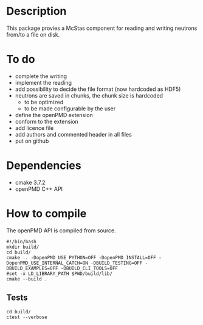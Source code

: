 # Description
This package provies a McStas component for reading and writing neutrons from/to a file on disk.

# To do
 - complete the writing
 - implement the reading
 - add possibility to decide the file format (now hardcoded as HDF5)
 - neutrons are saved in chunks, the chunk size is hardcoded
   - to be optimized
   - to be made configurable by the user
 - define the openPMD extension
 - conform to the extension
 - add licence file
 - add authors and commented header in all files
 - put on github
 

# Dependencies
 - cmake 3.7.2
 - openPMD C++ API


# How to compile
The openPMD API is compiled from source.

```
#!/bin/bash
mkdir build/
cd build/
cmake .. -DopenPMD_USE_PYTHON=OFF -DopenPMD_INSTALL=OFF -DopenPMD_USE_INTERNAL_CATCH=ON -DBUILD_TESTING=OFF -DBUILD_EXAMPLES=OFF -DBUILD_CLI_TOOLS=OFF
#set -x LD_LIBRARY_PATH $PWD/build/lib/
cmake --build .
```


## Tests
```
cd build/
ctest --verbose
```

